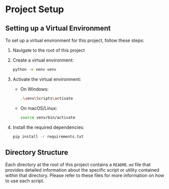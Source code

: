 # Project Setup

## Setting up a Virtual Environment

To set up a virtual environment for this project, follow these steps:

1. Navigate to the root of this project

2. Create a virtual environment:
    ```sh
    python -m venv venv
    ```

3. Activate the virtual environment:
   - On Windows:
     ```sh
     .\venv\Scripts\activate
     ```
   - On macOS/Linux:
     ```sh
     source venv/bin/activate
     ```

4. Install the required dependencies:
    ```sh
    pip install -r requirements.txt
    ```

## Directory Structure

Each directory at the root of this project contains a `README.md` file that provides detailed information about the specific script or utility contained within that directory. Please refer to these files for more information on how to use each script.